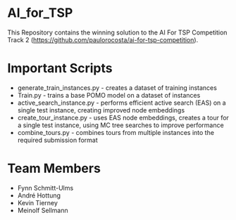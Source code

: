 # AI_for_TSP

This Repository contains the winning solution to the AI For TSP Competition Track 2 (https://github.com/paulorocosta/ai-for-tsp-competition).

# Important Scripts
- generate_train_instances.py - creates a dataset of training instances
- Train.py - trains a base POMO model on a dataset of instances
- active_search_instance.py - performs efficient active search (EAS) on a single test instance, creating improved node embeddings
- create_tour_instance.py - uses EAS node embeddings, creates a tour for a single test instance, using MC tree searches to improve performance
- combine_tours.py - combines tours from multiple instances into the required submission format

# Team Members
- Fynn Schmitt-Ulms
- André Hottung
- Kevin Tierney
- Meinolf Sellmann

